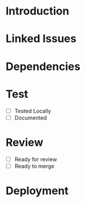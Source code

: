 # Introduction

# Linked Issues

# Dependencies

# Test
- [ ] Tested Locally
- [ ] Documented

# Review
- [ ] Ready for review
- [ ] Ready to merge

# Deployment
